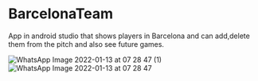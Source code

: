 # BarcelonaTeam
App in android studio that shows players in Barcelona and can
add,delete them from the pitch and also see future games.

![WhatsApp Image 2022-01-13 at 07 28 47 (1)](https://user-images.githubusercontent.com/49733917/149271618-6b33dae7-7da7-4faa-86ef-ecdf208f320b.jpeg)
![WhatsApp Image 2022-01-13 at 07 28 47](https://user-images.githubusercontent.com/49733917/149271625-ae59e9ac-786f-45aa-9a04-b709afee83be.jpeg)
